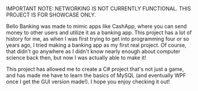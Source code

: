 IMPORTANT NOTE: NETWORKING IS NOT CURRENTLY FUNCTIONAL. THIS PROJECT IS FOR SHOWCASE ONLY.

Bello Banking was made to mimic apps like CashApp, where you can send money to other users and utilize it as a banking app. This project has a lot of history for me, as when I was first trying to get into programming four or so years ago, I tried making a banking app as my first real project. Of course, that didn't go anywhere as I didn't know nearly enough about computer science back then, but now I was actually able to make it!

This project has allowed me to create a C# project that's not just a game, and has made me have to learn the basics of MySQL (and eventually WPF once I get the GUI version made!). I hope you enjoy checking it out!
